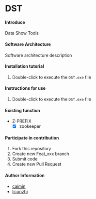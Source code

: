 # DST

#### Introduce
Data Show Tools

#### Software Architecture
Software architecture description


#### Installation tutorial

1. Double-click to execute the `DST.exe` file

#### Instructions for use

1.  Double-click to execute the `DST.exe` file

#### Existing function
- Z-PREFIX
    - [x] zookeeper

#### Participate in contribution

1.  Fork this repository
2.  Create new Feat_xxx branch
3.  Submit code
4.  Create new Pull Request


#### Author Information
- [caimin](https://github.com/836537471)
- [licunzhi](https://github.com/licunzhi)
